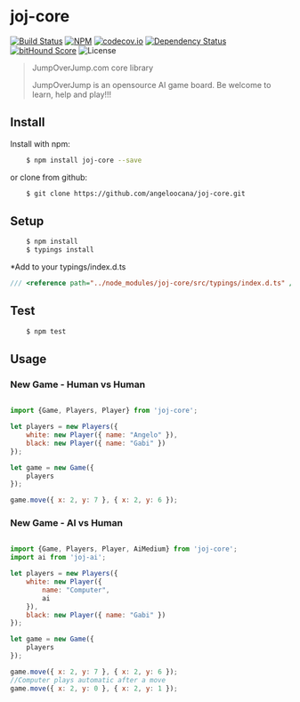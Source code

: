 joj-core
================
[![Build Status](https://travis-ci.org/angeloocana/joj-core.svg)](https://travis-ci.org/angeloocana/joj-core)
[![NPM](https://img.shields.io/npm/v/joj-core.svg)](https://www.npmjs.com/package/joj-core)
[![codecov.io](http://codecov.io/github/angeloocana/joj-core/coverage.svg)](http://codecov.io/github/angeloocana/joj-core)
[![Dependency Status](https://gemnasium.com/angeloocana/joj-core.svg)](https://gemnasium.com/angeloocana/joj-core)
[![bitHound Score](https://www.bithound.io/github/gotwarlost/istanbul/badges/score.svg)](https://www.bithound.io/github/angeloocana/joj-core)
![License](https://img.shields.io/npm/l/joj-core.svg)

> JumpOverJump.com core library
> 
> JumpOverJump is an opensource AI game board.
> Be welcome to learn, help and play!!!

## Install

Install with npm:

```bash
    $ npm install joj-core --save
```

or clone from github:

```bash
    $ git clone https://github.com/angeloocana/joj-core.git
```

## Setup

```bash
    $ npm install 
    $ typings install
```

*Add to your typings/index.d.ts

```ts
/// <reference path="../node_modules/joj-core/src/typings/index.d.ts" />
```

## Test

```bash
    $ npm test
``` 

## Usage

### New Game - Human vs Human

```js

import {Game, Players, Player} from 'joj-core';

let players = new Players({
    white: new Player({ name: "Angelo" }),
    black: new Player({ name: "Gabi" })
});

let game = new Game({
    players
});

game.move({ x: 2, y: 7 }, { x: 2, y: 6 });

```

### New Game - AI vs Human

```js

import {Game, Players, Player, AiMedium} from 'joj-core';
import ai from 'joj-ai';

let players = new Players({
    white: new Player({
        name: "Computer",
        ai
    }),
    black: new Player({ name: "Gabi" })
});

let game = new Game({
    players
});

game.move({ x: 2, y: 7 }, { x: 2, y: 6 });
//Computer plays automatic after a move
game.move({ x: 2, y: 0 }, { x: 2, y: 1 });

```
